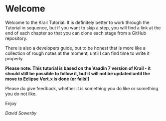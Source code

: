 # Welcome

Welcome to the Krail Tutorial.  It is definitely better to work through the Tutorial in sequence, but if you want to skip a step, you will find a link at the end of each chapter so that you can clone each stage from a GitHub repository.
 
There is also a developers guide, but to be honest that is more like a collection of rough notes at the moment, until I can find time to write it properly.

**Please note:  This tutorial is based on the Vaadin 7 version of Krail - it should still be possible to follow it, but it will not be updated until the move to Eclipse Vert.x is done (or fails!)**

Please do give feedback, whether it is something you do like or something you do not like.


Enjoy


*David Sowerby*